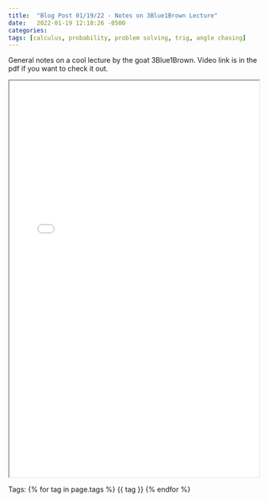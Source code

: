 ```yaml
---
title:  "Blog Post 01/19/22 - Notes on 3Blue1Brown Lecture"
date:   2022-01-19 12:18:26 -0500
categories:
tags: [calculus, probability, problem solving, trig, angle chasing]
---
```


General notes on a cool lecture by the goat 3Blue1Brown. Video link is in the pdf if you want to check it out.

  <iframe src="\assets\pdfposts\Math_Diary_01_19_22.pdf" width="100%" height="800px">
  </iframe>

<p>
Tags:
{% for tag in page.tags %}
  {{ tag }}
{% endfor %}
</p>
